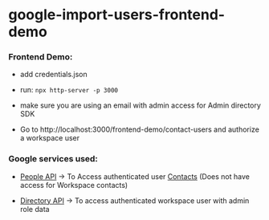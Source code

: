 # google-import-users-frontend-demo

### Frontend Demo:

- add credentials.json

- run: `npx http-server -p 3000`

- make sure you are using an email with admin access for Admin directory SDK

- Go to http://localhost:3000/frontend-demo/contact-users and authorize a workspace user

### Google services used:

- [People API](https://developers.google.com/people) -> To Access authenticated user [Contacts](https://contacts.google.com/) (Does not have access for Workspace contacts)

- [Directory API](https://developers.google.com/admin-sdk/directory/v1/guides) -> To access authenticated workspace user with admin role data


